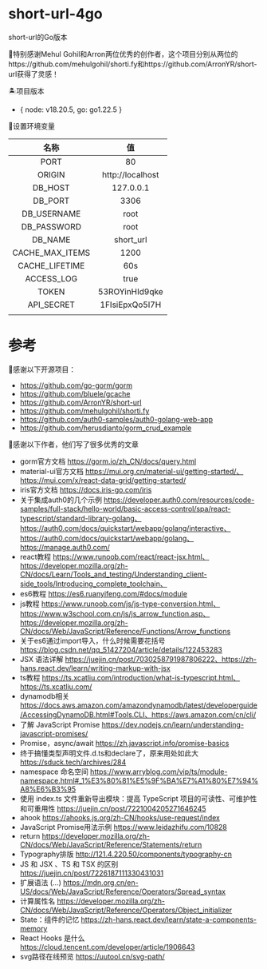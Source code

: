 # short-url-4go
short-url的Go版本

🙏特别感谢Mehul Gohil和Arron两位优秀的创作者，这个项目分别从两位的https://github.com/mehulgohil/shorti.fy和https://github.com/ArronYR/short-url获得了灵感！

 🏝️项目版本

- { node: v18.20.5,  go: go1.22.5 }

🫧设置环境变量

|      名称       |        值        |
| :-------------: | :--------------: |
|      PORT       |        80        |
|     ORIGIN      | http://localhost |
|     DB_HOST     |    127.0.0.1     |
|     DB_PORT     |       3306       |
|   DB_USERNAME   |       root       |
|   DB_PASSWORD   |       root       |
|     DB_NAME     |    short_url     |
| CACHE_MAX_ITEMS |       1200       |
| CACHE_LIFETIME  |       60s        |
|   ACCESS_LOG    |       true       |
|      TOKEN      |  53ROYinHId9qke  |
|   API_SECRET    |  1FIsiEpxQo5l7H  |
|                 |                  |

# 参考

🙏感谢以下开源项目：

- https://github.com/go-gorm/gorm
- https://github.com/bluele/gcache
- https://github.com/ArronYR/short-url
- https://github.com/mehulgohil/shorti.fy
- https://github.com/auth0-samples/auth0-golang-web-app
- https://github.com/herusdianto/gorm_crud_example

🙏感谢以下作者，他们写了很多优秀的文章

- gorm官方文档  https://gorm.io/zh_CN/docs/query.html
- material-ui官方文档  https://mui.org.cn/material-ui/getting-started/、https://mui.com/x/react-data-grid/getting-started/
- iris官方文档  https://docs.iris-go.com/iris
- 关于集成auth0的几个示例  https://developer.auth0.com/resources/code-samples/full-stack/hello-world/basic-access-control/spa/react-typescript/standard-library-golang、
  https://auth0.com/docs/quickstart/webapp/golang/interactive、
  https://auth0.com/docs/quickstart/webapp/golang、https://manage.auth0.com/
- react教程  https://www.runoob.com/react/react-jsx.html、https://developer.mozilla.org/zh-CN/docs/Learn/Tools_and_testing/Understanding_client-side_tools/Introducing_complete_toolchain、
- es6教程  https://es6.ruanyifeng.com/#docs/module
- js教程  https://www.runoob.com/js/js-type-conversion.html、https://www.w3school.com.cn/js/js_arrow_function.asp、https://developer.mozilla.org/zh-CN/docs/Web/JavaScript/Reference/Functions/Arrow_functions
- 关于es6通过import导入，什么时候需要花括号  https://blog.csdn.net/qq_51427204/article/details/122453283
- JSX 语法详解  https://juejin.cn/post/7030258791987806222、https://zh-hans.react.dev/learn/writing-markup-with-jsx
- ts教程  https://ts.xcatliu.com/introduction/what-is-typescript.html、 https://ts.xcatliu.com/
- dynamodb相关  https://docs.aws.amazon.com/amazondynamodb/latest/developerguide/AccessingDynamoDB.html#Tools.CLI、https://aws.amazon.com/cn/cli/
- 了解 JavaScript Promise  https://dev.nodejs.cn/learn/understanding-javascript-promises/
- Promise，async/await  https://zh.javascript.info/promise-basics
- 终于搞懂类型声明文件.d.ts和declare了，原来用处如此大  https://sduck.tech/archives/284
- namespace 命名空间  https://www.arryblog.com/vip/ts/module-namespace.html#_1%E3%80%81%E5%9F%BA%E7%A1%80%E7%94%A8%E6%B3%95
- 使用 index.ts 文件重新导出模块：提高 TypeScript 项目的可读性、可维护性和可重用性  https://juejin.cn/post/7221004205271646245
- ahook https://ahooks.js.org/zh-CN/hooks/use-request/index
- JavaScript Promise用法示例  https://www.leidazhifu.com/10828
- return  https://developer.mozilla.org/zh-CN/docs/Web/JavaScript/Reference/Statements/return
- Typography排版  http://121.4.220.50/components/typography-cn
- JS 和 JSX 、TS 和 TSX 的区别  https://juejin.cn/post/7226187111330431031
- 扩展语法 (...)   https://mdn.org.cn/en-US/docs/Web/JavaScript/Reference/Operators/Spread_syntax
- 计算属性名  https://developer.mozilla.org/zh-CN/docs/Web/JavaScript/Reference/Operators/Object_initializer
- State：组件的记忆  https://zh-hans.react.dev/learn/state-a-components-memory
- React Hooks 是什么  https://cloud.tencent.com/developer/article/1906643
- svg路径在线预览 https://uutool.cn/svg-path/

